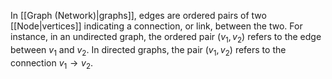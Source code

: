 In [[Graph (Network)|graphs]], edges are ordered pairs of two [[Node|vertices]] indicating a connection, or link, between the two. For instance, in an undirected graph, the ordered pair $(v_1, v_2)$ refers to the edge between $v_1$ and $v_2$. In directed graphs, the pair $(v_1, v_2)$ refers to the connection $v_1 \to v_2$.
